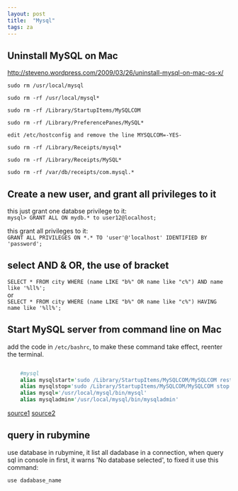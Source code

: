 ```yaml
---
layout: post
title:  "Mysql"
tags: za
---
```

## Uninstall MySQL on Mac
http://steveno.wordpress.com/2009/03/26/uninstall-mysql-on-mac-os-x/

`sudo rm /usr/local/mysql`  

`sudo rm -rf /usr/local/mysql*`

`sudo rm -rf /Library/StartupItems/MySQLCOM`

`sudo rm -rf /Library/PreferencePanes/MySQL*`

`edit /etc/hostconfig and remove the line MYSQLCOM=-YES-`

`sudo rm -rf /Library/Receipts/mysql*`

`sudo rm -rf /Library/Receipts/MySQL*`

`sudo rm -rf /var/db/receipts/com.mysql.*`

## Create a new user, and grant all privileges to it
this just grant one databse  privilege to it:  
`mysql> GRANT ALL ON mydb.* to user12@localhost;`

this grant all privileges to it:  
`GRANT ALL PRIVILEGES ON *.* TO 'user'@'localhost' IDENTIFIED BY 'password';`

## select AND & OR, the use of bracket
`SELECT * FROM city WHERE (name LIKE "b%" OR name like "c%") AND name like '%ll%';`    
or  
`SELECT * FROM city WHERE (name LIKE "b%" OR name like "c%") HAVING name like '%ll%';`

## Start MySQL server from command line on Mac
add the code in `/etc/bashrc`, to make these command take effect, reenter the terminal.

``` ruby

	#mysql
	alias mysqlstart='sudo /Library/StartupItems/MySQLCOM/MySQLCOM restart'  
	alias mysqlstop='sudo /Library/StartupItems/MySQLCOM/MySQLCOM stop'
	alias mysql='/usr/local/mysql/bin/mysql'  
	alias mysqladmin='/usr/local/mysql/bin/mysqladmin'
```
[source1](http://dancewithnet.com/2010/05/09/run-apache-php-mysql-in-mac-os-x/)
[source2](http://stackoverflow.com/questions/7927854/start-mysql-server-from-command-line-on-mac-os-lion)

## query in rubymine
use database in rubymine, it list all dadabase in a connection, when query sql in console in first, it warns 'No database selected', to fixed it use this command:

`use dadabase_name`
